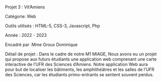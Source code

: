 Projet 3 : Vit’Amiens

Catégorie: Web

Outils utilisés  : HTML-5, CSS-3, Javascript, Php

Année : 2022 - 2023

Encadré par :Mme Groux Dominique

Détail de projet : 
Dans le cadre de notre M1 MIAGE, Nous avons eu un projet qui propose aux futurs étudiants une application web comprenant une carte interactive de l’UFR des Sciences d’Amiens.
Notre application Web aura pour but de localiser les bâtiments, les amphithéâtres et les salles de l’UFR des Sciences, car les étudiants primo-entrants se sentent souvent perdus.
